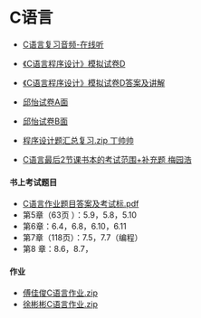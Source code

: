 # C语言
- [C语言复习音频-在线听](audio.html)

- [《C语言程序设计》模拟试卷D](201206071326011.pdf)
- [《C语言程序设计》模拟试卷D答案及讲解](201206071326012.pdf)

- [邱怡试卷A面](C语言试卷A面.PNG)
- [邱怡试卷B面](C语言试卷B面.PNG)

- [程序设计题汇总复习.zip 丁帅帅](程序设计题汇总复习.zip)
- [C语言最后2节课书本的考试范围+补充题 梅园浩](https://note.youdao.com/share/index.html?id=75fa9a74bc929ed3f48c29d63cb34a67&type=note#/)


#### 书上考试题目
- [C语言作业题目答案及考试标.pdf](http://openpublic.oss-cn-shanghai.aliyuncs.com/2017-jxjy/C%E8%AF%AD%E8%A8%80%E4%BD%9C%E4%B8%9A%E9%A2%98%E7%9B%AE%E5%8F%8A%E7%AD%94%E6%A1%88.pdf)
- 第5章（63页 ）：5.9，5.8，5.10 
- 第6章：6.4，6.8，6.10，6.11
- 第7章（118页）：7.5，7.7（编程）
- 第8 章：8.6，8.7，

#### 作业
- [傅佳俊C语言作业.zip](傅佳俊C语言作业.zip)
- [徐彬彬C语言作业.zip](zuoye-xubinbin.zip)